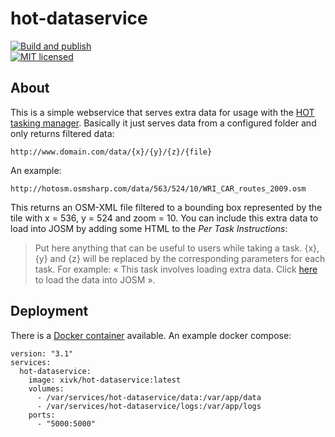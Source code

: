 # hot-dataservice

[![Build and publish](https://github.com/xivk/hot-dataservice/actions/workflows/main.yml/badge.svg)](https://github.com/xivk/hot-dataservice/actions/workflows/main.yml)  
[![MIT licensed](https://img.shields.io/badge/license-MIT-blue.svg)](https://github.com/xivk/hot-dataservice/blob/main/LICENSE.md)  

## About

This is a simple webservice that serves extra data for usage with the [HOT tasking manager](https://github.com/hotosm/osm-tasking-manager2). Basically it just serves data from a configured folder and only returns filtered data:

    http://www.domain.com/data/{x}/{y}/{z}/{file}

An example:

    http://hotosm.osmsharp.com/data/563/524/10/WRI_CAR_routes_2009.osm

This returns an OSM-XML file filtered to a bounding box represented by the tile with x = 536, y = 524 and zoom = 10. You can include this extra data to load into JOSM by adding some HTML to the _Per Task Instructions_:

> Put here anything that can be useful to users while taking a task. {x}, {y} and {z} will be replaced by the corresponding parameters for each task.
> For example: « This task involves loading extra data. Click [here](http://localhost:8111/import?new_layer=true&url=http://www.domain.com/data/{x}/{y}/{z}/routes_2009.osm) to load the data into JOSM ». 

## Deployment

There is a [Docker container](https://hub.docker.com/r/xivk/hot-dataservice) available. An example docker compose:

````
version: "3.1"
services:  
  hot-dataservice:
    image: xivk/hot-dataservice:latest
    volumes:
      - /var/services/hot-dataservice/data:/var/app/data
      - /var/services/hot-dataservice/logs:/var/app/logs
    ports:
      - "5000:5000"
````
